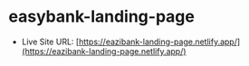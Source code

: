 # easybank-landing-page
- Live Site URL: [https://eazibank-landing-page.netlify.app/](https://eazibank-landing-page.netlify.app/)
